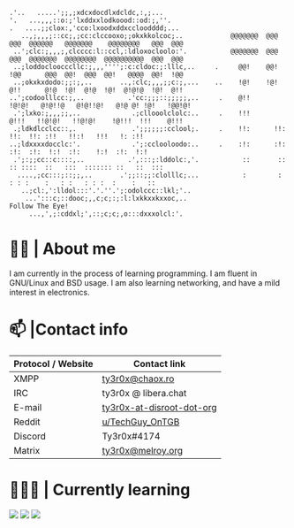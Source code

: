 ```                                                 
.'..   .....';;,;xdcxdocdlxdcldc,:,;...                  
'.   ...,,,::o:;'lxddxxlodkoood::od:;,''.                
.   ....;;clox:,'cco:lxoodxddxccloodddd;...               
   ..,;,,,;::cc;,;cc:clccooxo;;okxkkolcoc;..            @@@@@@@  @@@ @@@  @@@@@@   @@@@@@@    @@@@@@@@   @@@  @@@
 ..';clc:;,,,;,clcccc:l::ccl,:ldloxocloolo:'.           @@@@@@@  @@@ @@@  @@@@@@@  @@@@@@@@  @@@@@@@@@@  @@@  @@@
 ..;loddocloocccllc:;,,,'''';:c:cldoc:;:lllc,..     .     @@!    @@! !@@      @@@  @@!  @@@  @@!   @@@@  @@!  !@@
 ..;okxkxdodo:;;:;,..       ..,:clc;,,,;;c:;,...    ..    !@!    !@! @!!      @!@  !@!  @!@  !@!  @!@!@  !@!  @!!
..';codoolllcc:;,..           .'cc:;;;::;;;;;,..     .    @!!     !@!@!   @!@!!@   @!@!!@!   @!@ @! !@!   !@@!@!
 .';lxko:;,,,;;,..             .;cllooolclolc:..     .    !!!      @!!!   !!@!@!   !!@!@!    !@!!!  !!!    @!!!
 .;ldkdlcclcc::,.              .';;;;;;:cclool;.     .    !!:      !!:        !!:  !!: :!!   !!:!   !!!   !: :!!
..;ldxxxxdocclc:'.             .';:cclooloodo:..     .    :!:      :!:        :!:  :!:  !:!  :!:    !:!  :!:  !:!
 .';:;;cc::c::::,..           .',:::;:lddolc:,'.           ::       ::    :: ::::  ::   :::  ::::::: ::   ::  :::
  ....,;cc:::;::;;,..       .';;::;;:clolllc;...           :        :      : : :    :   : :   : : :  :    :   ::
   ..;cl:,':lldol:::'.'.''.';:odolccc::lkl;'..   
    ...':::c;::dooc;,,c;c;:;:l:lxkkxxkxxoc,..                                  Follow The Eye!
     ...,',;:cddxl;',::;c;c;,o:::dxxxolcl:'.                                                                                                                                 
```                                                                  
# 🧑‍💻 | About me
I am currently in the process of learning programming. I am fluent in GNU/Linux and BSD usage. I am also learning networking, and have a mild interest in electronics.

# 📫 |Contact info

| Protocol / Website | Contact link |
|--------------------|--------------|
| XMPP               |[ty3r0x@chaox.ro](xmpp:ty3r0x@chaox.ro)
| IRC                |ty3r0x @ libera.chat
| E-mail             |[ty3r0x-at-disroot-dot-org](mailto:ty3r0x@disroot.org)
| Reddit             |[u/TechGuy_OnTGB](https://www.reddit.com/u/TechGuy_OnTGB)
| Discord            |Ty3r0x#4174
| Matrix             |[ty3r0x@melroy.org](matrix:ty3r0x@melroy.org)


# 👨🏻‍🎓 | Currently learning

![](https://img.shields.io/badge/C-00599C?style=for-the-badge&logo=c&logoColor=white)
![](https://img.shields.io/badge/C%2B%2B-00599C?style=for-the-badge&logo=c%2B%2B&logoColor=white)
![](https://img.shields.io/badge/Shell_Script-121011?style=for-the-badge&logo=gnu-bash&logoColor=white)
<!---
TechGuyOnTGB/TechGuyOnTGB is a ✨ special ✨ repository because its `README.md` (this file) appears on your GitHub profile.
You can click the Preview link to take a look at your changes.
--->
